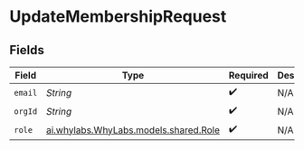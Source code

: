 # UpdateMembershipRequest


## Fields

| Field                                                                | Type                                                                 | Required                                                             | Description                                                          |
| -------------------------------------------------------------------- | -------------------------------------------------------------------- | -------------------------------------------------------------------- | -------------------------------------------------------------------- |
| `email`                                                              | *String*                                                             | :heavy_check_mark:                                                   | N/A                                                                  |
| `orgId`                                                              | *String*                                                             | :heavy_check_mark:                                                   | N/A                                                                  |
| `role`                                                               | [ai.whylabs.WhyLabs.models.shared.Role](../../models/shared/Role.md) | :heavy_check_mark:                                                   | N/A                                                                  |